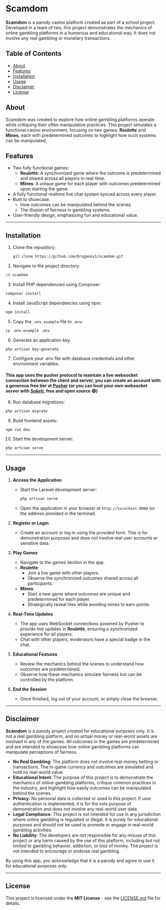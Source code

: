 # Scamdom

**Scamdom** is a parody casino platform created as part of a school project. Developed in a team of two, this project demonstrates the mechanics of online gambling platforms in a humorous and educational way. It does not involve any real gambling or monetary transactions.

## Table of Contents

- [About](#about)
- [Features](#features)
- [Installation](#installation)
- [Usage](#usage)
- [Disclaimer](#disclaimer)
- [License](#license)

## About

Scamdom was created to explore how online gambling platforms operate while critiquing their often manipulative practices. This project simulates a functional casino environment, focusing on two games: **Roulette** and **Mines**, each with predetermined outcomes to highlight how such systems can be manipulated.

## Features

- Two fully functional games:
  - **Roulette**: A synchronized game where the outcome is predetermined and shared across all players in real-time.
  - **Mines**: A unique game for each player with outcomes predetermined upon starting the game.
- A fully functional realtime live chat system synced across every player.
- Built to showcase:
  - How outcomes can be manipulated behind the scenes.
  - The illusion of fairness in gambling systems.
- User-friendly design, emphasizing fun and educational value.
---
## Installation

1. Clone the repository:
   ```bash
   git clone https://github.com/Druganov1/scamdom.git
   ```
2. Navigate to the project directory:
  ```bash
  cd scamdom
  ```
3. Install PHP dependencies using Composer:
  ```bash
composer install
  ```
4. Install JavaScript dependencies using npm:
  ```bash
npm install
  ```

5. Copy the `.env.example` file to `.env`:
  ```bash
cp .env.example .env
  ```

6. Generate an application key:
```bash
php artisan key:generate
```
7. Configure your .env file with database credentials and other environment variables.
#### This app uses the pusher protocol to maintain a live websocket connection between the client and server, you can create an account with a generous free tier at [Pusher](https://pusher.com/) (or you can host your own websocket server with [Soketi](https://soketi.app/), free and open source 😄)
8. Run database migrations:
```bash
php artisan migrate
```
9. Build frontend assets:
```bash
npm run dev 
```
10. Start the development server:
```bash
php artisan serve
```
---

## Usage

1. **Access the Application**
   - Start the Laravel development server:
     ```bash
     php artisan serve
     ```
   - Open the application in your browser at `http://localhost:8000` (or the address provided in the terminal).

2. **Register or Login**
   - Create an account or log in using the provided form. This is for demonstration purposes and does not involve real user accounts or sensitive data.

3. **Play Games**
   - Navigate to the games section in the app.
   - **Roulette**:
     - Join a live game with other players.
     - Observe the synchronized outcomes shared across all participants.
   - **Mines**:
     - Start a new game where outcomes are unique and predetermined for each player.
     - Strategically reveal tiles while avoiding mines to earn points.

4. **Real-Time Updates**
   - The app uses WebSocket connections powered by Pusher to provide live updates in **Roulette**, ensuring a synchronized experience for all players.
   - Chat with other players, moderators have a special badge in the chat.

5. **Educational Features**
   - Review the mechanics behind the scenes to understand how outcomes are predetermined.
   - Observe how these mechanics simulate fairness but can be controlled by the platform.

6. **End the Session**
   - Once finished, log out of your account, or simply close the browser.
---
## Disclaimer

**Scamdom** is a parody project created for educational purposes only. It is not a real gambling platform, and no actual money or real-world assets are involved in any of the games. All outcomes in the games are predetermined and are intended to showcase how online gambling platforms can manipulate perceptions of fairness.

- **No Real Gambling**: The platform does not involve real-money betting or transactions. The in-game currency and outcomes are simulated and hold no real-world value.
- **Educational Intent**: The purpose of this project is to demonstrate the mechanics of online gambling platforms, critique common practices in the industry, and highlight how easily outcomes can be manipulated behind the scenes.
- **Privacy**: No personal data is collected or used in this project. If user authentication is implemented, it is for the sole purpose of demonstration and does not involve any real-world user data.
- **Legal Compliance**: This project is not intended for use in any jurisdiction where online gambling is regulated or illegal. It is purely for educational purposes and should not be used to promote or engage in real-world gambling activities.
- **No Liability**: The developers are not responsible for any misuse of this project or any harm caused by the use of this platform, including but not limited to gambling behavior, addiction, or loss of money. The project is not intended to encourage or endorse real gambling.

By using this app, you acknowledge that it is a parody and agree to use it for educational purposes only.

---
## License

This project is licensed under the **MIT License** - see the [LICENSE.md](LICENSE.md) file for details.
